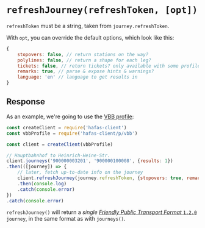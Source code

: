 # `refreshJourney(refreshToken, [opt])`

`refreshToken` must be a string, taken from `journey.refreshToken`.

With `opt`, you can override the default options, which look like this:

```js
{
	stopovers: false, // return stations on the way?
	polylines: false, // return a shape for each leg?
	tickets: false, // return tickets? only available with some profiles
	remarks: true, // parse & expose hints & warnings?
	language: 'en' // language to get results in
}
```

## Response

As an example, we're going to use the [VBB profile](../p/vbb):

```js
const createClient = require('hafas-client')
const vbbProfile = require('hafas-client/p/vbb')

const client = createClient(vbbProfile)

// Hauptbahnhof to Heinrich-Heine-Str.
client.journeys('900000003201', '900000100008', {results: 1})
.then(([journey]) => {
	// later, fetch up-to-date info on the journey
	client.refreshJourney(journey.refreshToken, {stopovers: true, remarks: true})
	.then(console.log)
	.catch(console.error)
})
.catch(console.error)
```

`refreshJourney()` will return a *single* [*Friendly Public Transport Format* `1.2.0`](https://github.com/public-transport/friendly-public-transport-format/tree/1.2.0) `journey`, in the same format as with `journeys()`.
